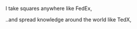 I take squares anywhere like FedEx,

..and spread knowledge around the world like TedX,
<!--stackedit_data:
eyJoaXN0b3J5IjpbLTY4NzYzNDA1Nl19
-->